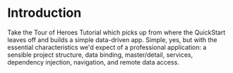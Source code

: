 # Introduction

Take the Tour of Heroes Tutorial which picks up from where the QuickStart leaves off and builds a simple data-driven app. Simple, yes, but with the essential characteristics we'd expect of a professional application: a sensible project structure, data binding, master/detail, services, dependency injection, navigation, and remote data access.